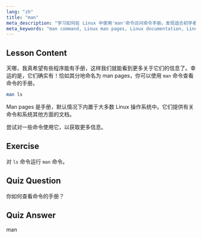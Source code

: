 ```yaml
---
lang: "zh"
title: "man"
meta_description: "学习如何在 Linux 中使用'man'命令访问命令手册。发现适合初学者的基本 Linux 文档，并提高你的命令行技能。"
meta_keywords: "man command, Linux man pages, Linux documentation, Linux tutorial, command line guide, beginner Linux"
---
```


## Lesson Content

天哪，我真希望有些程序能有手册，这样我们就能看到更多关于它们的信息了。幸运的是，它们确实有！恰如其分地命名为 man pages，你可以使用 `man` 命令查看命令的手册。

```bash
man ls
```

Man pages 是手册，默认情况下内置于大多数 Linux 操作系统中。它们提供有关命令和系统其他方面的文档。

尝试对一些命令使用它，以获取更多信息。

## Exercise

对 `ls` 命令运行 `man` 命令。

## Quiz Question

你如何查看命令的手册？

## Quiz Answer

man

